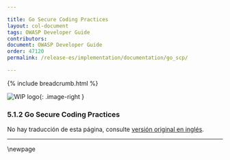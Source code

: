 ```yaml
---

title: Go Secure Coding Practices
layout: col-document
tags: OWASP Developer Guide
contributors:
document: OWASP Developer Guide
order: 47120
permalink: /release-es/implementation/documentation/go_scp/

---
```


{% include breadcrumb.html %}

<style type="text/css">
.image-right {
  height: 180px;
  display: block;
  margin-left: auto;
  margin-right: auto;
  float: right;
}
</style>

![WIP logo](../../../assets/images/dg_wip.png "Work in progress"){: .image-right }

### 5.1.2 Go Secure Coding Practices

No hay traducción de esta página, consulte [versión original en inglés][release070102].

----

[release070102]: https://github.com/OWASP/www-project-developer-guide/blob/main/release/07-implementation/01-documentation/02-go-scp.md

\newpage
